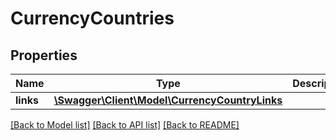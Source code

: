# CurrencyCountries

## Properties
Name | Type | Description | Notes
------------ | ------------- | ------------- | -------------
**links** | [**\Swagger\Client\Model\CurrencyCountryLinks**](CurrencyCountryLinks.md) |  | [optional] 

[[Back to Model list]](../README.md#documentation-for-models) [[Back to API list]](../README.md#documentation-for-api-endpoints) [[Back to README]](../README.md)


